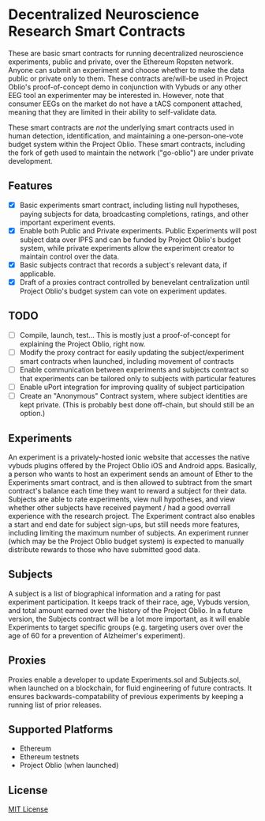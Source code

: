 # Decentralized Neuroscience Research Smart Contracts

These are basic smart contracts for running decentralized neuroscience experiments, public and private, over the Ethereum Ropsten network. Anyone can submit an experiment and choose whether to make the data public or private only to them. These contracts are/will-be used in Project Oblio's proof-of-concept demo in conjunction with Vybuds or any other EEG tool an experimenter may be interested in. However, note that consumer EEGs on the market do not have a tACS component attached, meaning that they are limited in their ability to self-validate data. 

These smart contracts are *not* the underlying smart contracts used in human detection, identification, and maintaining a one-person-one-vote budget system within the Project Oblio. These smart contracts, including the fork of geth used to maintain the network ("go-oblio") are under private development. 
 
## Features
- [x] Basic experiments smart contract, including listing null hypotheses, paying subjects for data, broadcasting completions, ratings, and other important experiment events. 
- [x] Enable both Public and Private experiments. Public Experiments will post subject data over IPFS and can be funded by Project Oblio's budget system, while private experiments allow the experiment creator to maintain control over the data.
- [x] Basic subjects contract that records a subject's relevant data, if applicable. 
- [x] Draft of a proxies contract controlled by benevelant centralization until Project Oblio's budget system can vote on experiment updates. 

## TODO 
- [ ] Compile, launch, test... This is mostly just a proof-of-concept for explaining the Project Oblio, right now. 
- [ ] Modify the proxy contract for easily updating the subject/experiment smart contracts when launched, including movement of contracts
- [ ] Enable communication between experiments and subjects contract so that experiments can be tailored only to subjects with particular features 
- [ ] Enable uPort integration for improving quality of subject participation
- [ ] Create an "Anonymous" Contract system, where subject identities are kept private. (This is probably best done off-chain, but should still be an option.)

## Experiments
An experiment is a privately-hosted ionic website that accesses the native vybuds plugins offered by the Project Oblio iOS and Android apps. Basically, a person who wants to host an experiment sends an amount of Ether to the Experiments smart contract, and is then allowed to subtract from the smart contract's balance each time they want to reward a subject for their data. Subjects are able to rate experiments, view null hypotheses, and view whether other subjects have received payment / had a good overrall experience with the research project. The Experiment contract also enables a start and end date for subject sign-ups, but still needs more features, including limiting the maximum number of subjects. An experiment runner (which may be the Project Oblio budget system) is expected to manually distribute rewards to those who have submitted good data. 

## Subjects
A subject is a list of biographical information and a rating for past experiment participation. It keeps track of their race, age, Vybuds version, and total amount earned over the history of the Project Oblio. In a future version, the Subjects contract will be a lot more important, as it will enable Experiments to target specific groups (e.g. targeting users over over the age of 60 for a prevention of Alzheimer's experiment). 

## Proxies
Proxies enable a developer to update Experiments.sol and Subjects.sol, when launched on a blockchain, for fluid engineering of future contracts. It ensures backwards-compatability of previous experiments by keeping a running list of prior releases. 

## Supported Platforms
* Ethereum
* Ethereum testnets
* Project Oblio (when launched)



## License
[MIT License](https://github.com/Project-Oblio/decentralized-neuroscience-research-smart-contracts/blob/master/LICENSE)

